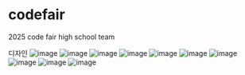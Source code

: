 # codefair
2025 code fair high school team

디자인
![image](https://github.com/user-attachments/assets/cf0c9c9d-3390-4c40-8e14-0ec4e14523dc)
![image](https://github.com/user-attachments/assets/af3c5fc5-3b64-4b29-8e07-c5df0eb58398)
![image](https://github.com/user-attachments/assets/7b88bea5-03a1-485f-98ba-e219b7c4492c)
![image](https://github.com/user-attachments/assets/f1cafa37-19f6-49df-911c-146b0285ee1b)
![image](https://github.com/user-attachments/assets/e41203ef-e626-4cdf-b722-c7d6d4cce3fa)
![image](https://github.com/user-attachments/assets/f3b3b434-0a0c-4a8d-a9b3-67d3d51c4ac5)
![image](https://github.com/user-attachments/assets/7434830d-ae3a-4b0f-8397-879af3ff0973)
![image](https://github.com/user-attachments/assets/bf6c0e89-0ddf-4323-9ba8-edb1f1b441ca)
![image](https://github.com/user-attachments/assets/a9a74c2e-e9c1-4b6c-8133-8faffe89bacd)
![image](https://github.com/user-attachments/assets/28828382-9818-4fc1-9581-7674da0240db)
